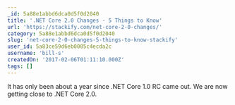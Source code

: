 ```yaml
---
_id: 5a88e1abbd6dca0d5f0d2040
title: '.NET Core 2.0 Changes - 5 Things to Know'
url: 'https://stackify.com/net-core-2-0-changes/'
category: 5a88e1abbd6dca0d5f0d2040
slug: 'net-core-2-0-changes-5-things-to-know-stackify'
user_id: 5a83ce59d6eb0005c4ecda2c
username: 'bill-s'
createdOn: '2017-02-06T01:11:10.000Z'
tags: []
---
```


It has only been about a year since .NET Core 1.0 RC came out. We are now getting close to .NET Core 2.0.
